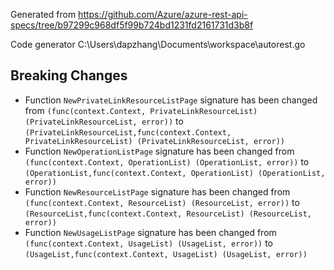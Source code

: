 
Generated from https://github.com/Azure/azure-rest-api-specs/tree/b97299c968df5f99b724bd1231fd2161731d3b8f

Code generator C:\Users\dapzhang\Documents\workspace\autorest.go

## Breaking Changes

- Function `NewPrivateLinkResourceListPage` signature has been changed from `(func(context.Context, PrivateLinkResourceList) (PrivateLinkResourceList, error))` to `(PrivateLinkResourceList,func(context.Context, PrivateLinkResourceList) (PrivateLinkResourceList, error))`
- Function `NewOperationListPage` signature has been changed from `(func(context.Context, OperationList) (OperationList, error))` to `(OperationList,func(context.Context, OperationList) (OperationList, error))`
- Function `NewResourceListPage` signature has been changed from `(func(context.Context, ResourceList) (ResourceList, error))` to `(ResourceList,func(context.Context, ResourceList) (ResourceList, error))`
- Function `NewUsageListPage` signature has been changed from `(func(context.Context, UsageList) (UsageList, error))` to `(UsageList,func(context.Context, UsageList) (UsageList, error))`


